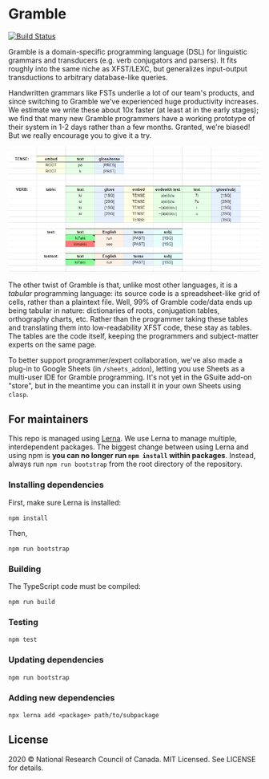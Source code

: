 Gramble
=======

[![Build Status](https://travis-ci.org/littell/gramble_ts.svg?branch=master)](https://travis-ci.org/littell/gramble_ts)

Gramble is a domain-specific programming language (DSL) for linguistic grammars and transducers (e.g. verb conjugators and parsers).  It fits roughly into the same niche as XFST/LEXC, but generalizes input-output transductions to arbitrary database-like queries.  

Handwritten grammars like FSTs underlie a lot of our team's products, and since switching to Gramble we've experienced huge productivity increases.  We estimate we write these about 10x faster (at least at in the early stages); we find that many new Gramble programmers have a working prototype of their system in 1-2 days rather than a few months.  Granted, we're biased!  But we really encourage you to give it a try.

![alt text](images/gramble3.png)

The other twist of Gramble is that, unlike most other languages, it is a *tabular* programming language: its source code is a spreadsheet-like grid of cells, rather than a plaintext file.  Well, 99% of Gramble code/data ends up being tabular in nature: dictionaries of roots, conjugation tables, orthography charts, etc.  Rather than the programmer taking these tables and translating them into low-readability XFST code, these stay as tables.  The tables are the code itself, keeping the programmers and subject-matter experts on the same page.

To better support programmer/expert collaboration, we've also made a plug-in to Google Sheets (in `/sheets_addon`), letting you use Sheets as a multi-user IDE for Gramble programming.  It's not yet in the GSuite add-on "store", but in the meantime you can install it in your own Sheets using `clasp`.

For maintainers
---------------

This repo is managed using [Lerna]. We use Lerna to manage multiple,
interdependent packages. The biggest change between using Lerna and
using npm is **you can no longer run `npm install` within packages**.
Instead, always run `npm run bootstrap` from the root directory of the
repository.

[Lerna]: https://lerna.js.org/

### Installing dependencies

First, make sure Lerna is installed:

    npm install

Then,

    npm run bootstrap

### Building

The TypeScript code must be compiled:

    npm run build

### Testing

    npm test

### Updating dependencies

    npm run bootstrap

### Adding new dependencies

    npx lerna add <package> path/to/subpackage

License
-------

2020 © National Research Council of Canada. MIT Licensed. See LICENSE for details.
